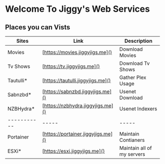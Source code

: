 # Welcome To Jiggy's Web Services

## Places you can Vists

| Sites | Link  | Description |
|-------|-------|-------------|
| Movies    | [https://movies.jiggyjigs.me]() | Download Movies |
| Tv Shows  | [https://tv.jiggyjigs.me]() | Download Tv Shows |
| Tautulli* | [https://tautulli.jiggyjigs.me]() | Gather Plex Usage |
| Sabnzbd*  | [https://sabnzbd.jiggyjigs.me]() | Usenet Download |
| NZBHydra* | [https://nzbhydra.jiggyjigs.me]() | Usenet Indexers|
|-----------|-----|-----|
| Portainer | [https://portainer.jiggyjigs.me]() | Maintain Contianers |
| ESXi*     | [https://esxi.jiggyjigs.me]() | Maintain all of my servers |
